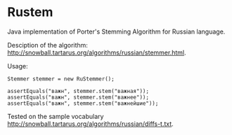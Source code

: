 # Rustem
Java implementation of Porter's Stemming Algorithm for Russian language.

Desciption of the algorithm: http://snowball.tartarus.org/algorithms/russian/stemmer.html.

Usage:
```
Stemmer stemmer = new RuStemmer();

assertEquals("важн", stemmer.stem("важная"));
assertEquals("важн", stemmer.stem("важнее"));
assertEquals("важн", stemmer.stem("важнейшие"));
```

Tested on the sample vocabulary http://snowball.tartarus.org/algorithms/russian/diffs-t.txt.
